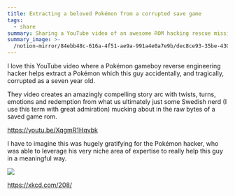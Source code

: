 ```yaml
---
title: Extracting a beloved Pokémon from a corrupted save game
tags:
  - share
summary: Sharing a YouTube video of an awesome ROM hacking rescue mission
summary_image: >-
  /notion-mirror/84ebb48c-616a-4f51-ae9a-991a4e0a7e9b/dec8ce93-35be-430f-abab-6253d0e64cb1/Untitled.png
---
```

I love this YouTube video where a Pokémon gameboy reverse engineering hacker helps extract a Pokémon which this guy accidentally, and tragically, corrupted as a seven year old.

They video creates an amazingly compelling story arc with twists, turns, emotions and redemption from what us ultimately just some Swedish nerd (I use this term with great admiration) mucking about in the raw bytes of a saved game rom.

<https://youtu.be/XqgmR1Hqvbk>

I have to imagine this was hugely gratifying for the Pokémon hacker, who was able to leverage his very niche area of expertise to really help this guy in a meaningful way.

![](/notion-mirror/84ebb48c-616a-4f51-ae9a-991a4e0a7e9b/dec8ce93-35be-430f-abab-6253d0e64cb1/Untitled.png)

<https://xkcd.com/208/>
